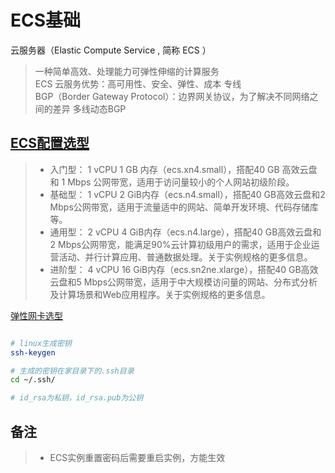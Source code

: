  # ECS基础

云服务器（Elastic Compute Service , 简称 ECS ）

> 一种简单高效、处理能力可弹性伸缩的计算服务   
> ECS 云服务优势：高可用性、安全、弹性、成本
> 专线   
> BGP（Border Gateway Protocol）：边界网关协议，为了解决不同网络之间的差异
> 多线动态BGP

## [ECS配置选型](https://www.imooc.com/article/24464)
>* 入门型： 1 vCPU 1 GB 内存（ecs.xn4.small），搭配40 GB 高效云盘和 1 Mbps 公网带宽，适用于访问量较小的个人网站初级阶段。
>* 基础型： 1 vCPU 2 GiB内存（ecs.n4.small），搭配40 GB高效云盘和2 Mbps公网带宽，适用于流量适中的网站、简单开发环境、代码存储库等。
>* 通用型： 2 vCPU 4 GiB内存（ecs.n4.large），搭配40 GB高效云盘和2 Mbps公网带宽，能满足90%云计算初级用户的需求，适用于企业运营活动、并行计算应用、普通数据处理。关于实例规格的更多信息。
>* 进阶型： 4 vCPU 16 GiB内存（ecs.sn2ne.xlarge），搭配40 GB高效云盘和5 Mbps公网带宽，适用于中大规模访问量的网站、分布式分析及计算场景和Web应用程序。关于实例规格的更多信息。

[弹性网卡选型](https://www.imooc.com/article/24471)

```bash

# linux生成密钥
ssh-keygen

# 生成的密钥在家目录下的.ssh目录
cd ~/.ssh/

# id_rsa为私钥，id_rsa.pub为公钥

```

## 备注
>* ECS实例重置密码后需要重启实例，方能生效

